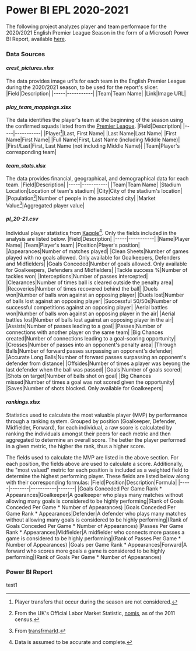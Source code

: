 # Power BI EPL 2020-2021
The following project analyzes player and team performace for the 2020/2021 English Premier League Season in the form of a Microsoft Power BI Report, available [here](https://app.powerbi.com/reportEmbed?reportId=699bc882-9cff-4179-9e30-d8987db11673&autoAuth=true&ctid=5b973f99-77df-4beb-b27d-aa0c70b8482c&config=eyJjbHVzdGVyVXJsIjoiaHR0cHM6Ly93YWJpLWV1cm9wZS1ub3J0aC1iLXJlZGlyZWN0LmFuYWx5c2lzLndpbmRvd3MubmV0LyJ9).

### Data Sources ###
   #### *crest_pictures.xlsx*<br> ####
   The data provides image url's for each team in the English Premier League during the 2020/2021 season, to be used for the report's slicer. 
   |Field|Description|
   |-----|-----------|
   |Team|Team Name|
   |Link|Image URL|

   #### *play_team_mappings.xlsx*<br> ####
   The data identifies the player's team at the beginning of the season using the confirmed squads listed from the [Premier League](https://www.premierleague.com/news/1869523).
   |Field|Description|
   |-----|-----------|
   |Player[^1]|Last, First Name|
   |Last Name|Last Name|
   |First Name|First Name|
   |Full Name|First, Last Name (including Middle Name)|
   |First/Last|First, Last Name (not including Middle Name)|
   |Team|Player's corresponding team|
   
   [^1]: Player transfers that occur during the season are not considered.
   
   #### *team_stats.xlsx*<br> ####
   The data provides financial, geographical, and demographical data for each team.
   |Field|Description|
   |-----|-----------|
   |Team|Team Name|
   |Stadium Location|Location of team's stadium|
   |City|City of the stadium's location|
   |Population[^2]|Number of people in the associated city|
   |Market Value[^3]|Aggregated player value|
   
   [^2]: From the UK's Official Labor Market Statistic, [nomis](https://www.nomisweb.co.uk/sources/census_2011), as of the 2011 census.
   [^3]: From [transfrmarkt](https://www.transfermarkt.us/).
   
   #### *pl_20-21.csv*<br> ####
   Individual player statistics from [Kaggle](https://www.kaggle.com/krishanthbarkav/english-premier-leagueepl-player-statistics)[^4]. Only the fields included in the analysis are listed below.
   |Field|Description|
   |-----|-----------|
   |Name|Player Name|
   |Team|Player's team|
   |Position|Player's position|
   |Appearances|Number of matches played|
   |Clean Sheets|Number of games played with no goals allowed. Only available for Goalkeepers, Defenders and Midfielders|
   |Goals Conceded|Number of goals allowed. Only available for Goalkeepers, Defenders and Midfielders|
   |Tackle success %|Number of tackles won|
   |Interceptions|Number of passes intercepted|
   |Clearances|Number of times ball is cleared outside the penalty area|
   |Recoveries|Number of times recovered behind the ball|
   |Duels won|Number of balls won against an opposing player|
   |Duels lost|Number of balls lost against an opposing player|
   |Successful 50/50s|Number of successful competitions against an opposing player|
   |Aerial battles won|Number of balls won against an opposing player in the air|
   |Aerial battles lost|Number of balls lost against an opposing player in the air|
   |Assists|Number of passes leading to a goal|
   |Passes|Number of connections with another player on the same team|
   |Big Chances created|Number of connections leading to a goal-scoring opportunity|
   |Crosses|Number of passes into an opponent's penalty area|
   |Through Balls|Number of forward passes surpassing an opponent's defender|
   |Accurate Long Balls|Number of forward passes surpassing an opponent's defender from distance|
   |Offsides|Number of times a player was beyong the last defender when the ball was passed|
   |Goals|Number of goals scored|
   |Shots on target|Number of balls shot on goal|
   |Big Chances missed|Number of times a goal was not scored given the opportunity|
   |Saves|Number of shots blocked. Only available for Goalkeepers|
  
   [^4]: Data is assumed to be accurate and complete.
   
   #### *rankings.xlsx*<br> ####
   Statistics used to calculate the most valuable player (MVP) by performance through a ranking system. Grouped by position (Goalkeeper, Defender, Midfielder, Forward), for each individual, a raw score is calculated by ranking the individuals amongst their peers for each metric and then aggregated to determine an overall score. The better the player performed in a given metric, the higher the rank, thus a higher score.
   
   The fields used to calculate the MVP are listed in the above section. For each position, the fields above are used to calculate a score. Additionally, the "most valued" metric for each position is included as a weighted field to determine the highest performing player. These fields are listed below along with their corresponding formulas:
   |Field|Position|Description|Formula|
   |-----|--------|-----------|-------|
   |Goals Conceded Per Game Rank * Appearances|Goalkeeper|A goalkeeper who plays many matches without allowing many goals is considered to be highly performing|(Rank of Goals Conceded Per Game * Number of Appearances)
   |Goals Conceded Per Game Rank * Appearances|Defender|A defender who plays many matches without allowing many goals is considered to be highly performing|(Rank of Goals Conceded Per Game * Number of Appearances)
   |Passes Per Game Rank * Appearances|Midfielder|A midfielder who connects more passes a game is considered to be highly performing|(Rank of Passes Per Game * Number of Appearances)
   |Goals per Game Rank * Appearances|Forward|A forward who scores more goals a game is considered to be highly performing|(Rank of Goals Per Game * Number of Appearances)
   
### Power BI Report ###
test1
